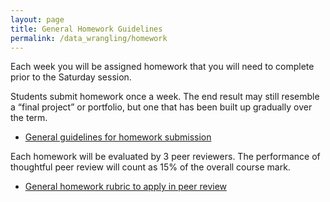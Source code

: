 ```yaml
---
layout: page
title: General Homework Guidelines
permalink: /data_wrangling/homework
---
```


Each week you will be assigned homework that you will need to complete prior to the Saturday session. 

Students submit homework once a week. The end result may still resemble a “final project” or portfolio, but one that has been built up gradually over the term.

- [General guidelines for homework submission]()

Each homework will be evaluated by 3 peer reviewers. The performance of thoughtful peer review will count as 15% of the overall course mark.

- [General homework rubric to apply in peer review](homework-guidelines)
